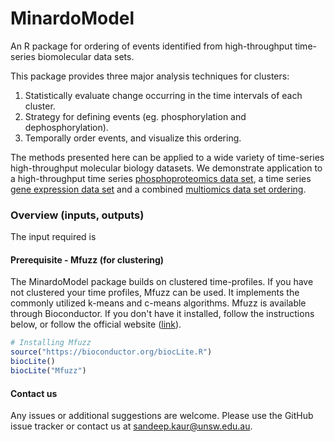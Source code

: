 # MinardoModel

An R package for ordering of events identified from high-throughput time-series biomolecular data sets.

This package provides three major analysis techniques for clusters:
1. Statistically evaluate change occurring in the time intervals of each cluster.
2. Strategy for defining events (eg. phosphorylation and dephosphorylation).  
3. Temporally order events, and visualize this ordering.

The methods presented here can be applied to a wide variety of time-series high-throughput molecular biology datasets. We demonstrate application to a high-throughput time series [phosphoproteomics data set](./phospho.md), a time series [gene expression data set](./ge.md) and a combined [multiomics data set ordering](./multiomics.md).

### Overview (inputs, outputs)

The input required is

#### Prerequisite - Mfuzz (for clustering)

The MinardoModel package builds on clustered time-profiles. If you have not clustered your time profiles, Mfuzz can be used. It implements the commonly utilized k-means and c-means algorithms. Mfuzz is available through Bioconductor. If you don't have it installed, follow the instructions below, or follow the official website ([link](https://doi.org/doi:10.18129/B9.bioc.Mfuzz)).

```R
# Installing Mfuzz
source("https://bioconductor.org/biocLite.R")
biocLite()
biocLite("Mfuzz")
```


#### Contact us

Any issues or additional suggestions are welcome. Please use the GitHub issue tracker or contact us at sandeep.kaur@unsw.edu.au.
